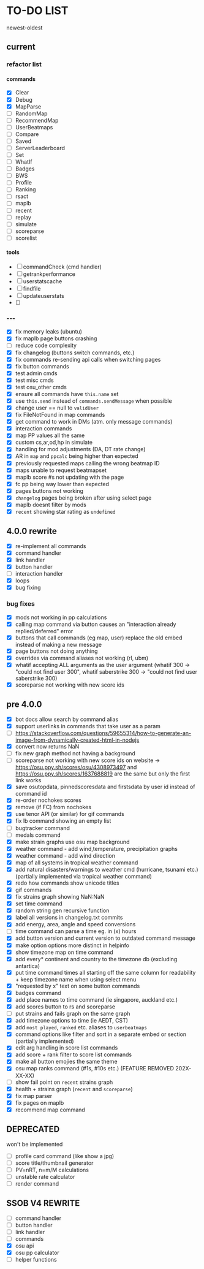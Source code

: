# TO-DO LIST

newest-oldest

## current

### refactor list

#### commands

-   [x] Clear
-   [x] Debug
-   [x] MapParse
-   [ ] RandomMap
-   [ ] RecommendMap
-   [ ] UserBeatmaps
-   [ ] Compare
-   [ ] Saved
-   [ ] ServerLeaderboard
-   [ ] Set
-   [ ] WhatIf
-   [ ] Badges
-   [ ] BWS
-   [ ] Profile
-   [ ] Ranking
-   [ ] rsact
-   [ ] maplb
-   [ ] recent
-   [ ] replay
-   [ ] simulate
-   [ ] scoreparse
-   [ ] scorelist

#### tools

-   [ ] commandCheck (cmd handler)
-   [ ] getrankperformance
-   [ ] userstatscache
-   [ ] findfile
-   [ ] updateuserstats
-   [ ]

### ---

-   [x] fix memory leaks (ubuntu)
-   [x] fix maplb page buttons crashing
-   [ ] reduce code complexity
-   [x] fix changelog (buttons switch commands, etc.)
-   [x] fix commands re-sending api calls when switching pages
-   [x] fix button commands
-   [x] test admin cmds
-   [x] test misc cmds
-   [x] test osu_other cmds
-   [x] ensure all commands have `this.name` set
-   [x] use `this.send` instead of `commands.sendMessage` when possible
-   [x] change user == null to `validUser`
-   [x] fix FileNotFound in map commands
-   [x] get command to work in DMs (atm. only message commands)
-   [x] interaction commands
-   [x] map PP values all the same
-   [x] custom cs,ar,od,hp in simulate
-   [x] handling for mod adjustments (DA, DT rate change)
-   [x] AR in `map` and `ppcalc` being higher than expected
-   [x] previously requested maps calling the wrong beatmap ID
-   [x] maps unable to request beatmapset
-   [x] maplb score #s not updating with the page
-   [x] fc pp being way lower than expected
-   [x] pages buttons not working
-   [x] `changelog` pages being broken after using select page
-   [x] maplb doesnt filter by mods
-   [x] `recent` showing star rating as `undefined`

## 4.0.0 rewrite

-   [x] re-implement all commands
-   [x] command handler
-   [x] link handler
-   [x] button handler
-   [ ] interaction handler
-   [x] loops
-   [x] bug fixing

### bug fixes

-   [x] mods not working in pp calculations
-   [x] calling map command via button causes an "interaction already replied/deferred" error
-   [x] buttons that call commands (eg map, user) replace the old embed instead of making a new message
-   [x] page buttons not doing anything
-   [x] overrides via command aliases not working (rl, ubm)
-   [x] whatif accepting ALL arguments as the user argument (whatif 300 -> "could not find user 300", whatif saberstrike 300 -> "could not find user saberstrike 300)
-   [x] scoreparse not working with new score ids

## pre 4.0.0

-   [x] bot docs allow search by command alias
-   [x] support userlinks in commands that take user as a param
-   [ ] https://stackoverflow.com/questions/59655314/how-to-generate-an-image-from-dynamically-created-html-in-nodejs
-   [x] convert now returns NaN
-   [ ] fix new graph method not having a background
-   [ ] scoreparse not working with new score ids on website -> https://osu.ppy.sh/scores/osu/4308973497 and https://osu.ppy.sh/scores/1637688819 are the same but only the first link works
-   [x] save osutopdata, pinnedscoresdata and firstsdata by user id instead of command id
-   [x] re-order nochokes scores
-   [x] remove (if FC) from nochokes
-   [x] use tenor API (or similar) for gif commands
-   [x] fix lb command showing an empty list
-   [ ] bugtracker command
-   [ ] medals command
-   [x] make strain graphs use osu map background
-   [x] weather command - add wind,temperature, precipitation graphs
-   [x] weather command - add wind direction
-   [x] map of all systems in tropical weather command
-   [x] add natural disasters/warnings to weather cmd (hurricane, tsunami etc.) (partially implemented via tropical weather command)
-   [x] redo how commands show unicode titles
-   [x] gif commands
-   [x] fix strains graph showing NaN:NaN
-   [x] set time command
-   [x] random string gen recursive function
-   [x] label all versions in changelog.txt commits
-   [x] add energy, area, angle and speed conversions
-   [ ] time command can parse a time eg. in (x) hours
-   [x] add button version and current version to outdated command message
-   [x] make option options more distinct in helpinfo
-   [x] show timezone map on time command
-   [x] add every\* continent and country to the timezone db (excluding antartica)
-   [x] put time command times all starting off the same column for readability + keep timezone name when using select menu
-   [x] "requested by x" text on some button commands
-   [x] badges command
-   [x] add place names to time command (ie singapore, auckland etc.)
-   [x] add scores button to rs and scoreparse
-   [ ] put strains and fails graph on the same graph
-   [x] add timezone options to time (ie AEDT, CST)
-   [x] add `most played`, `ranked` etc. aliases to `userbeatmaps`
-   [x] command options like filter and sort in a separate embed or section (partially implemented)
-   [x] edit arg handling in score list commands
-   [x] add score + rank filter to score list commands
-   [x] make all button emojies the same theme
-   [x] osu map ranks command (#1s, #10s etc.) (FEATURE REMOVED 202X-XX-XX)
-   [ ] show fail point on `recent` strains graph
-   [x] health + strains graph (`recent` and `scoreparse`)
-   [x] fix map parser
-   [x] fix pages on maplb
-   [x] recommend map command

## DEPRECATED

won't be implemented

-   [ ] profile card command (like show a jpg)
-   [ ] score title/thumbnail generator
-   [ ] PV=nRT, n=m/M calculations
-   [ ] unstable rate calculator
-   [ ] render command

## SSOB V4 REWRITE

-   [ ] command handler
-   [ ] button handler
-   [ ] link handler
-   [ ] commands
-   [x] osu api
-   [x] osu pp calculator
-   [ ] helper functions
